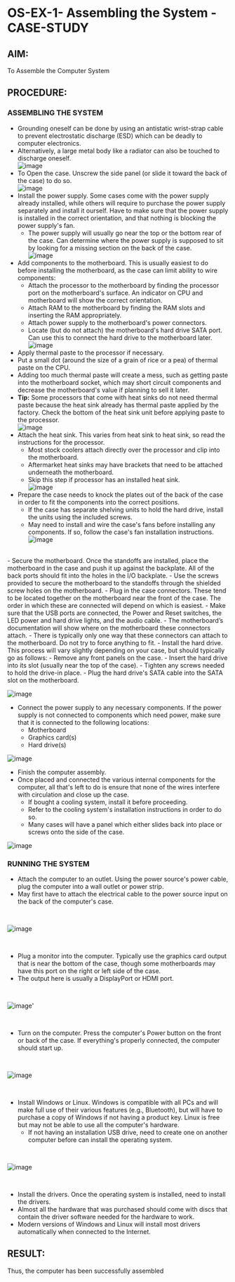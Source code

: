 # OS-EX-1- Assembling the System - CASE-STUDY

## AIM:
  To Assemble the Computer System
## PROCEDURE:
### ASSEMBLING THE SYSTEM
- Grounding oneself can be done by using an antistatic wrist-strap cable to prevent electrostatic discharge (ESD) which can be deadly to computer electronics.
- Alternatively, a large metal body like a radiator can also be touched to discharge oneself.</br>
![image](https://github.com/SanjayKumarAIML/OS-EX-1-Assembling-the-System---CASE-STUDY/assets/93427246/6636c547-6912-41d8-afc4-56d24d78c304)
- To Open the case. Unscrew the side panel (or slide it toward the back of the case) to do so.</br>
![image](https://github.com/SanjayKumarAIML/OS-EX-1-Assembling-the-System---CASE-STUDY/assets/93427246/b3e0d2c9-1728-4b8e-b7be-0c73c8435043)
- Install the power supply. Some cases come with the power supply already installed, while others will require to purchase the power supply separately and install it ourself. Have to make sure that the power supply is installed in the correct orientation, and that nothing is blocking the power supply's fan.
  - The power supply will usually go near the top or the bottom rear of the case. Can determine where the power supply is supposed to sit by looking for a missing section on the back of the case.</br>
![image](https://github.com/SanjayKumarAIML/OS-EX-1-Assembling-the-System---CASE-STUDY/assets/93427246/14227203-44c0-4f76-b371-1b29b0862619)</br>
- Add components to the motherboard. This is usually easiest to do before installing the motherboard, as the case can limit ability to wire components:
  - Attach the processor to the motherboard by finding the processor port on the motherboard's surface. An indicator on CPU and motherboard will show the correct orientation.
  - Attach RAM to the motherboard by finding the RAM slots and inserting the RAM appropriately.
  - Attach power supply to the motherboard's power connectors.
  - Locate (but do not attach) the motherboard's hard drive SATA port. Can use this to connect the hard drive to the motherboard later.</br>
![image](https://github.com/SanjayKumarAIML/OS-EX-1-Assembling-the-System---CASE-STUDY/assets/93427246/02f7986e-9c16-4565-b5c9-a88a495e499c)</br>
- Apply thermal paste to the processor if necessary.
- Put a small dot (around the size of a grain of rice or a pea) of thermal paste on the CPU.
- Adding too much thermal paste will create a mess, such as getting paste into the motherboard socket, which may short circuit components and decrease the motherboard's value if planning to sell it later.
- **Tip:** Some processors that come with heat sinks do not need thermal paste because the heat sink already has thermal paste applied by the factory. Check the bottom of the heat sink unit before applying paste to the processor.</br>
![image](https://github.com/SanjayKumarAIML/OS-EX-1-Assembling-the-System---CASE-STUDY/assets/93427246/3342753b-51c8-44b8-8b04-f8273caf6937)</br>
- Attach the heat sink. This varies from heat sink to heat sink, so read the instructions for the processor.
  - Most stock coolers attach directly over the processor and clip into the motherboard.
  - Aftermarket heat sinks may have brackets that need to be attached underneath the motherboard.
  - Skip this step if processor has an installed heat sink.</br>
![image](https://github.com/SanjayKumarAIML/OS-EX-1-Assembling-the-System---CASE-STUDY/assets/93427246/d06161a4-99c0-42b2-9bce-12ccb3364e89)</br>
- Prepare the case needs to knock the plates out of the back of the case in order to fit the components into the correct positions.
  - If the case has separate shelving units to hold the hard drive, install the units using the included screws.
  - May need to install and wire the case's fans before installing any components. If so, follow the case's fan installation instructions.</br> 
![image](https://github.com/SanjayKumarAIML/OS-EX-1-Assembling-the-System---CASE-STUDY/assets/93427246/9d5e1d10-9945-4c9a-b293-8194a32d961f)
</br>
- Secure the motherboard. Once the standoffs are installed, place the motherboard in the case and push it up against the backplate. All of the back ports should fit into the holes in the I/O backplate.
  - Use the screws provided to secure the motherboard to the standoffs through the shielded screw holes on the motherboard.
-  Plug in the case connectors. These tend to be located together on the motherboard near the front of the case. The order in which these are  connected will depend on which is easiest.
-  Make sure that the USB ports are connected, the Power and Reset switches, the LED power and hard drive lights, and the audio cable.
-  The motherboard’s documentation will show where on the motherboard these connectors attach.
-  There is typically only one way that these connectors can attach to the motherboard. Do not try to force anything to fit.
- Install the hard drive. This process will vary slightly depending on your case, but should typically go as follows:
  - Remove any front panels on the case.
  - Insert the hard drive into its slot (usually near the top of the case).
  - Tighten any screws needed to hold the drive-in place.
  - Plug the hard drive's SATA cable into the SATA slot on the motherboard.</br>
  
![image](https://github.com/SanjayKumarAIML/OS-EX-1-Assembling-the-System---CASE-STUDY/assets/93427246/eebd2c4e-868e-4b12-9caa-a5404c32b275)
  </br>
- Connect the power supply to any necessary components. If the power supply is not connected to components which need power, make sure that it is connected to the following locations:
  - Motherboard
  - Graphics card(s)
  - Hard drive(s)</br>
  
![image](https://github.com/SanjayKumarAIML/OS-EX-1-Assembling-the-System---CASE-STUDY/assets/93427246/aed206ad-e9d8-4e7f-9c63-76cf94660442)
 </br>
- Finish the computer assembly.
- Once placed and connected the various internal components for the computer, all that's left to do is ensure that none of the wires interfere with circulation and close up the case.
  - If bought a cooling system, install it before proceeding.
  - Refer to the cooling system's installation instructions in order to do so.
  - Many cases will have a panel which either slides back into place or screws onto the side of the case. </br>
  
![image](https://github.com/SanjayKumarAIML/OS-EX-1-Assembling-the-System---CASE-STUDY/assets/93427246/ed2e4cb5-d47e-4dba-9de4-0e885f021270)
</br>

### RUNNING THE SYSTEM
- Attach the computer to an outlet. Using the power source's power cable, plug the computer into a wall outlet or power strip.
- May first have to attach the electrical cable to the power source input on the back of the computer's case.
</br>

![image](https://github.com/SanjayKumarAIML/OS-EX-1-Assembling-the-System---CASE-STUDY/assets/93427246/7db87fac-b74e-4d94-b35a-a8b3dd45bad6)

</br>

- Plug a monitor into the computer. Typically use the graphics card output that is near the bottom of the case, though some motherboards may have this port on the right or left side of the case.
- The output here is usually a DisplayPort or HDMI port.
</br>

  ![image](https://github.com/SanjayKumarAIML/OS-EX-1-Assembling-the-System---CASE-STUDY/assets/93427246/31cf44e5-1c0d-4bda-aa54-0f80ac60fbc5)'

</br>

- Turn on the computer. Press the computer's Power button on the front or back of the case. If everything's properly connected, the computer should start up.

</br>

![image](https://github.com/SanjayKumarAIML/OS-EX-1-Assembling-the-System---CASE-STUDY/assets/93427246/7b79b044-7436-4c00-a030-67c56558b22b)

</br>

- Install Windows or Linux. Windows is compatible with all PCs and will make full use of their various features (e.g., Bluetooth), but will have to purchase a copy of Windows if not having a product key. Linux is free but may not be able to use all the computer's hardware.
  - If not having an installation USB drive, need to create one on another computer before can install the operating system.
</br>

![image](https://github.com/SanjayKumarAIML/OS-EX-1-Assembling-the-System---CASE-STUDY/assets/93427246/6578efc8-a57a-4478-b589-79100104352c)

</br>

- Install the drivers. Once the operating system is installed, need to install the drivers.
- Almost all the hardware that was purchased should come with discs that contain the driver software needed for the hardware to work.
- Modern versions of Windows and Linux will install most drivers automatically when connected to the Internet.


## RESULT:
Thus, the computer has been successfully assembled

